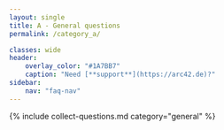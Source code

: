 ```yaml
---
layout: single
title: A - General questions
permalink: /category_a/

classes: wide
header:
    overlay_color: "#1A7BB7"
    caption: "Need [**support**](https://arc42.de)?"
sidebar:
    nav: "faq-nav"
---
```


{% include collect-questions.md
  category="general" %}



